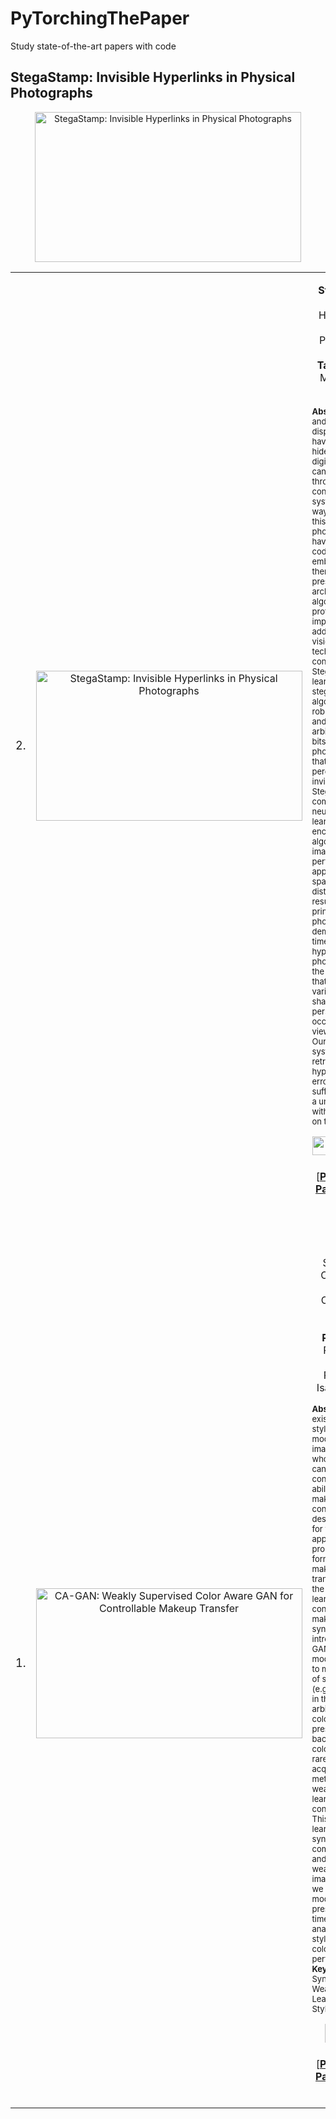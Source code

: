 # PyTorchingThePaper
Study state-of-the-art papers with code

## StegaStamp: Invisible Hyperlinks in Physical Photographs
<p align="center">
  <a href="https://www.youtube.com/watch?v=E8OqgNDBGO0" target="_blank">
    <img src="https://res.cloudinary.com/marcomontalbano/image/upload/v1601457995/video_to_markdown/images/youtube--E8OqgNDBGO0-c05b58ac6eb4c4700831b2b3070cd403.jpg" alt="StegaStamp: Invisible Hyperlinks in Physical Photographs" width="426" height="240" />
  </a>
</p>

<table>
	<tr>
		<td><font size="4">2.</font></td>
		<td><center><a href="https://www.youtube.com/watch?v=E8OqgNDBGO0" target="_blank"><img src="https://res.cloudinary.com/marcomontalbano/image/upload/v1601457995/video_to_markdown/images/youtube--E8OqgNDBGO0-c05b58ac6eb4c4700831b2b3070cd403.jpg" alt="StegaStamp: Invisible Hyperlinks in Physical Photographs" width="426" height="240" /></a></center></td>
		<td>
			<p align="center"><b>StegaStamp</b>: Invisible Hyperlinks in Physical Photographs
			<br> 
			<b>Matthew Tancik∗</b>, Ben Mildenhall∗, Ren Ng</p>
			<p align="left"><font size =2>
        <b>Abstract</b>. Printed and digitally displayed photos have the ability to hide imperceptible digital data that can be accessed through
internet-connected imaging systems. Another way to think about this is physical photographs that have unique QR codes invisibly embedded within them. This paper presents
an architecture, algorithms, and a prototype implementation addressing this vision. Our key technical contribution is StegaStamp, a learned steganographic algorithm to enable robust encoding and decoding of arbitrary hyperlink bitstrings into photos in a manner that approaches perceptual invisibility. StegaStamp comprises a deep neural network that learns an encoding/decoding algorithm robust to image perturbations approximating the space of distortions resulting from real printing and photography. We demonstrates real-time decoding of hyperlinks in photos from in-the-wild videos that contain variation in lighting, shadows, perspective, occlusion and viewing distance. Our prototype system robustly retrieves 56 bit hyperlinks after error correction – sufficient to embed a unique code within every photo on the internet.
        </font>
      </p>
			<p align="center"><img width="%100" height="30" src="https://eccv2020.eu/wp-content/uploads/2020/05/eccv-online-logo_A.png"> AIM (ECCV 2020)
			<br>
			[<b><a href="https://arxiv.org/pdf/1904.05343.pdf" target="_blank">PDF</a></b> | <a href="https://www.matthewtancik.com/stegastamp" target="_blank"><b>Project Page</b></a> |  <a href="https://www.youtube.com/watch?v=E8OqgNDBGO0" target="_blank"><b>Video</b></a>  |  <a href="https://github.com/tancik/StegaStamp" target="_blank"><b>Code</b></a>]
			</p>
		</td>
	</tr>
  <tr>
		<td><font size="4">1.</font></td>
		<td><center><a href="https://www.youtube.com/watch?v=3YjkkxgAIKw" target="_blank"><img src="https://res.cloudinary.com/marcomontalbano/image/upload/v1601457995/video_to_markdown/images/youtube--3YjkkxgAIKw-c05b58ac6eb4c4700831b2b3070cd403.jpg" alt="CA-GAN: Weakly Supervised Color Aware GAN for Controllable Makeup Transfer" width="426" height="240" /></a></center></td>
		<td>
			<p align="center"><b>CA-GAN</b>: Weakly Supervised Color Aware GAN for Controllable Makeup Transfer
			<br>
			<b>Robin Kips</b>, Pietro Gori, Matthieu Perrot, and Isabelle Bloch</p>
			<p align="left">
        <font size =2>
        <b>Abstract</b>. While existing makeup style transfer models perform an image synthesis whose results cannot be explicitly controlled, the ability to modify makeup color continuously is a desirable property for virtual try-on applications. We propose a new formulation for the makeup style transfer task, with the objective to learn a color controllable makeup style synthesis. We introduce CA-GAN, a generative model that learns to modify the color of specific objects (e.g. lips or eyes) in the image to an arbitrary target color while preserving background. Since color labels are rare and costly to acquire, our method leverages weakly supervised learning for conditional GANs. This enables to learn a controllable synthesis of complex objects, and only requires a weak proxy of the image attribute that we desire to modify. Finally, we present for the first time a quantitative analysis of makeup style transfer and color control performance.
        <b>Keywords</b>: Image Synthesis, GANs, Weakly Supervised Learning, Makeup Style Transfer
        </font>
      </p>
			<p align="center"><img width="%100" height="30" src="https://cvpr2019.thecvf.com/images/sponsors/cvf_.jpg"> CVPR 2020
			<br>
			[<b><a href="https://arxiv.org/pdf/2008.10298.pdf" target="_blank">PDF</a></b> | <a href="https://robinkips.github.io/CA-GAN/" target="_blank"><b>Project Page</b></a> |  <a href="https://www.youtube.com/watch?v=3YjkkxgAIKw&feature=emb_logo" target="_blank"><b>Video</b></a>  |  <a href="https://github.com/marsyy/littl_tools/tree/master/bluetooth" target="_blank"><b>Code</b></a>]
			</p>
		</td>
	</tr>
</table>
<br>
